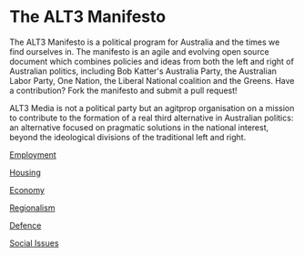# The ALT3 Manifesto

The ALT3 Manifesto is a political program for Australia and the times we find ourselves in. The manifesto is an agile and evolving open source document which combines policies and ideas from both the left and right of Australian politics, including Bob Katter's Australia Party, the Australian Labor Party, One Nation, the Liberal National coalition and the Greens. Have a contribution? Fork the manifesto and submit a pull request!

ALT3 Media is not a political party but an agitprop organisation on a mission to contribute to the formation of a real third alternative in Australian politics: an alternative focused on pragmatic solutions in the national interest, beyond the ideological divisions of the traditional left and right.

[Employment](employment.md)

[Housing](housing.md)

[Economy](economy.md)

[Regionalism](regionalism.md)

[Defence](defence.md)

[Social Issues](social.md)
